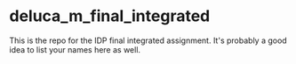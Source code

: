 # deluca_m_final_integrated
This is the repo for the IDP final integrated assignment.
It's probably a good idea to list your names here as well.
